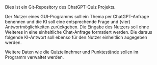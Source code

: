 Dies ist ein Git-Repository des ChatGPT-Quiz Projekts.

Der Nutzer eines GUI-Programms soll ein Thema per ChatGPT-Anfrage benennen und die KI soll eine entsprechende Frage und (vier) Antwortmöglichkeiten zurückgeben.
Die Eingabe des Nutzers soll ohne Weiteres in eine einheitliche Chat-Anfrage formatiert werden. Die daraus folgende KI-Antwort soll ebenso für den Nutzer einheitlich augegeben werden.

Weitere Daten wie die Quizteilnehmer und Punktestände sollen im Programm verwaltet werden. 